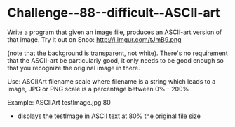 # Challenge--88--difficult--ASCII-art
Write a program that given an image file, produces an ASCII-art version of that image. 
Try it out on Snoo:
http://i.imgur.com/tJmB9.png

(note that the background is transparent, not white). There's no requirement that the ASCII-art be 
particularly good, it only needs to be good enough so that you recognize the original image in there.

Use:
ASCIIArt filename scale
  where filename is a string which leads to a image, JPG or PNG
  scale is a percentage between 0% - 200%

Example:
ASCIIArt testImage.jpg 80
  - displays the testImage in ASCII text at 80% the original file size
